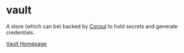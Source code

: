 # vault

A store (which can be) backed by [Consul](https://github.com/Runnable/consul) to hold secrets and generate credentials.

[Vault Homepage](https://vaultproject.io/)
